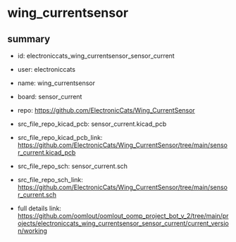 # wing_currentsensor
 
## summary 
* id: electroniccats_wing_currentsensor_sensor_current
* user: electroniccats
* name: wing_currentsensor
* board: sensor_current
* repo: https://github.com/ElectronicCats/Wing_CurrentSensor
* src_file_repo_kicad_pcb: sensor_current.kicad_pcb
* src_file_repo_kicad_pcb_link: https://github.com/ElectronicCats/Wing_CurrentSensor/tree/main/sensor_current.kicad_pcb


* src_file_repo_sch: sensor_current.sch
* src_file_repo_sch_link: https://github.com/ElectronicCats/Wing_CurrentSensor/tree/main/sensor_current.sch
* full details link: https://github.com/oomlout/oomlout_oomp_project_bot_v_2/tree/main/projects/electroniccats_wing_currentsensor_sensor_current/current_version/working  






